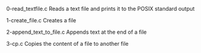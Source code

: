 0-read_textfile.c	Reads a text file and prints it to the POSIX standard output

1-create_file.c	Creates a file

2-append_text_to_file.c	Appends text at the end of a file

3-cp.c	Copies the content of a file to another file
